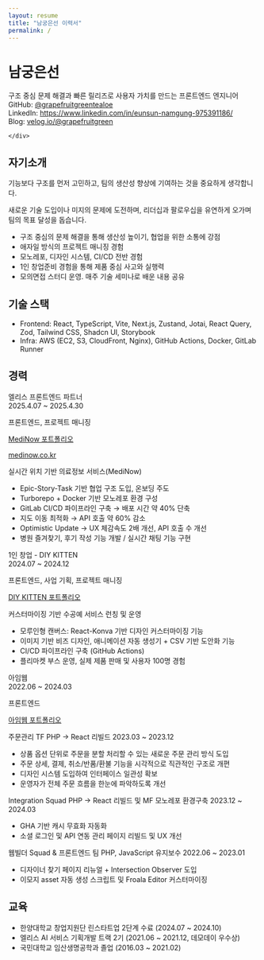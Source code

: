```yaml
---
layout: resume
title: "남궁은선 이력서"
permalink: /
---
```


<div class="header">
    <div>
      <h1>남궁은선</h1>
      <div class="subtitle">구조 중심 문제 해결과 빠른 릴리즈로 사용자 가치를 만드는 프론트엔드 엔지니어</div>
    </div>
    <div class="header-right">
      <div><span class="bold">GitHub:</span> <a href="https://github.com/grapefruitgreentealoe" target="_blank">@grapefruitgreentealoe</a></div>
<div><span class="bold">LinkedIn:</span> <a href="https://www.linkedin.com/in/eunsun-namgung-975391186/" target="_blank">https://www.linkedin.com/in/eunsun-namgung-975391186/</a></div>
<div><span class="bold">Blog:</span> <a href="https://velog.io/@grapefruitgreen" target="_blank">velog.io/@grapefruitgreen</a></div>

    </div>

  </div>
  <div class="divider"></div>
 <div class="content">
    <section>
      <h2>자기소개</h2>
      <p>기능보다 구조를 먼저 고민하고, 팀의 생산성 향상에 기여하는 것을 중요하게 생각합니다.</p>
      <p>새로운 기술 도입이나 미지의 문제에 도전하며, 리더십과 팔로우십을 유연하게 오가며 팀의 목표 달성을 돕습니다.</p>
      <ul>
        <li>구조 중심의 문제 해결을 통해 생산성 높이기, 협업을 위한 소통에 강점</li>
        <li>애자일 방식의 프로젝트 매니징 경험</li>
        <li><span class="bold">모노레포, 디자인 시스템, CI/CD</span> 전반 경험</li>
        <li>1인 창업준비 경험을 통해 <span class="bold">제품 중심 사고와 실행력</span></li>
        <li>모의면접 스터디 운영. 매주 기술 세미나로 배운 내용 공유</li>
      </ul>
    </section>
    <section>
      <h2>기술 스택</h2>
      <ul>
        <li><span class="bold">Frontend</span>: React, TypeScript, Vite, Next.js, Zustand, Jotai, React Query, Zod, Tailwind CSS, Shadcn UI, Storybook</li>
        <li><span class="bold">Infra</span>: AWS (EC2, S3, CloudFront, Nginx), GitHub Actions, Docker, GitLab Runner</li>
      </ul>
    </section>
    <section>
        <h2>경력</h2>
        <div class="career-wrapper">
            <div class="career-grid">
                <div>
                <div class="company">엘리스 프론트엔드 파트너</div>
                <span class="period">2025.4.07 ~ 2025.4.30</span>
                <p>프론트엔드, 프로젝트 매니징</p>
                <p>
                    <a href="https://tropical-quartz-3cb.notion.site/MediNow-1d71311db28780a988e0c36e17b32929" target="_blank">MediNow 포트폴리오</a>
                </p>
                <p>
                    <a href="https://medinow.co.kr/" target="_blank">medinow.co.kr</a>
                </p>
            </div>
            <div>
                <p><span class="role">실시간 위치 기반 의료정보 서비스(MediNow)</span></p>
                <ul>
                    <li>Epic-Story-Task 기반 협업 구조 도입, 온보딩 주도</li>
                    <li>Turborepo + Docker 기반 모노레포 환경 구성</li>
                    <li>GitLab CI/CD 파이프라인 구축 → <span class="underline">배포 시간 약 40% 단축</span></li>
                    <li>지도 이동 최적화 → <span class="underline">API 호출 약 60% 감소</span></li>
                    <li>Optimistic Update → <span class="underline">UX 체감속도 2배 개선, API 호출 수 개선</span></li>
                    <li>병원 즐겨찾기, 후기 작성 기능 개발 / 실시간 채팅 기능 구현</li>
                </ul>
                </div>
            </div>
            <div class="career-grid">
                <div>
                    <div class="company">1인 창업 - DIY KITTEN</div>
                    <span class="period">2024.07 ~ 2024.12</span>
                    <p>프론트엔드, 사업 기획, 프로젝트 매니징</p>
                    <p>
                        <a href="https://tropical-quartz-3cb.notion.site/DIY-KITTEN-1d91311db28780bebd1eca87c03adfb4" target="_blank">DIY KITTEN 포트폴리오</a>
                    </p>
                </div>
                <div>
                    <p><span class="role">커스터마이징 기반 수공예 서비스 런칭 및 운영</span></p>
                    <ul>
                        <li>모루인형 캔버스: React-Konva 기반 디자인 커스터마이징 기능</li>
                        <li>이미지 기반 비즈 디자인, 애니메이션 자동 생성기 + CSV 기반 도안화 기능</li>
                        <li>CI/CD 파이프라인 구축 (GitHub Actions)</li>
                        <li>플리마켓 부스 운영, 실제 제품 판매 및 사용자 100명 경험</li>
                    </ul>
                </div>
            </div>
            <div class="career-grid">
                <div>
                <div class="company">
                    <div>아임웹</div>
                </div>
                <span class="period">2022.06 ~ 2024.03</span>
                <p>프론트엔드</p>
                <p><a href="https://tropical-quartz-3cb.notion.site/1d81311db28780558f41d3fc1afbaa9b" target="_blank">아임웹 포트폴리오</a></p>
                </div>
                <div class="projects-wrapper">
                    <div>
                        <p>
                            <span class="bold">주문관리 TF</span>
                            <span class="role">PHP → React 리빌드</span>
                            <span class="period">2023.03 ~ 2023.12</span>                        
                        </p>
                        <ul>
                        <li>상품 옵션 단위로 주문을 분할 처리할 수 있는 새로운 주문 관리 방식 도입</li>
                        <li>주문 상세, 결제, 취소/반품/환불 기능을 시각적으로 직관적인 구조로 개편</li>
                        <li><span class="">디자인 시스템</span> 도입하여 인터페이스 일관성 확보</li>
                        <li>운영자가 전체 주문 흐름을 한눈에 파악하도록 개선</li>
                        </ul>
                    </div>
                    <div>
                        <p>
                            <span class="bold">Integration Squad</span> 
                            <span class="role">PHP → React 리빌드 및 MF 모노레포 환경구축</span>
                            <span class="period">2023.12 ~ 2024.03</span>                        
                        </p>
                        <ul>
                        <li>GHA 기반 캐시 무효화 자동화</li>
                        <li>소셜 로그인 및 API 연동 관리 페이지 리빌드 및 <span>UX 개선</span></li>
                        </ul>
                    </div>
                    <div>
                        <p>
                            <span class="bold">웹빌더 Squad & 프론트엔드 팀</span> 
                            <span class="role">PHP, JavaScript 유지보수</span>
                            <span class="period">2022.06 ~ 2023.01</span>                        
                        </p>
                        <ul>
                        <li>디자이너 찾기 페이지 리뉴얼 + Intersection Observer 도입</li>
                        <li>이모지 asset 자동 생성 스크립트 및 Froala Editor 커스터마이징</li>
                        </ul>
                    </div>
                </div>
            </div>
        </div>
    </section>
    <section>
      <h2>교육</h2>
      <ul>
        <li>한양대학교 창업지원단 린스타트업 2단계 수료 (2024.07 ~ 2024.10)</li>
        <li>엘리스 AI 서비스 기획개발 트랙 2기 (2021.06 ~ 2021.12, 데모데이 우수상)</li>
        <li>국민대학교 임산생명공학과 졸업 (2016.03 ~ 2021.02)</li>
      </ul>
    </section>
  </div>
